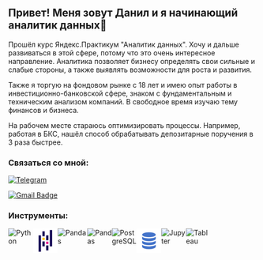 ## Привет! Меня зовут Данил и я начинающий аналитик данных:hatching_chick:
Прошёл курс Яндекс.Практикум "Аналитик данных". Хочу и дальше развиваться в этой сфере, потому что это очень интересное направление. Аналитика позволяет бизнесу определять свои сильные и слабые стороны, а также выявлять возможности для роста и развития. 

Также я торгую на фондовом рынке с 18 лет и имею опыт работы в инвестиционно-банковской сфере, знаком с фундаментальным и техническим анализом компаний. В свободное время изучаю тему финансов и бизнеса. 

На рабочем месте стараюсь оптимизировать процессы. Например, работая в БКС, нашёл способ обрабатывать депозитарные поручения в 3 раза быстрее.

### Связаться со мной:
<a href="https://t.me/lanilou">
      <img src="https://cdn-icons-png.flaticon.com/512/2111/2111646.png" width="30" height="30" alt=Telegram /> 
      
[![Gmail Badge](https://img.shields.io/badge/-Gmail-red?style=flat&logo=Gmail&logoColor=white)](mailto:ivanov.dadm@gmail.com)      


### Инструменты:
<img align="left" alt="Python" width="50px" img src="https://cdn.jsdelivr.net/gh/devicons/devicon/icons/python/python-original.svg" />
<img align="left" alt="Pandas" width="50px" img src="https://raw.githubusercontent.com/devicons/devicon/1119b9f84c0290e0f0b38982099a2bd027a48bf1/icons/pandas/pandas-original.svg" />
<img align="left" alt="Pandas" width="60px" img src="https://everipedia-storage.s3.amazonaws.com/ProfilePicture/en/Plotly__a0a015/Plotly-logo-01-square.png__95275.png" /> 
 <img align="left" alt="Pandas" width="50px" img src="https://discourse.matplotlib.org/uploads/default/original/2X/b/bcd5309f3f22c0c53f1cf5b94b5f062dd3a9b8da.png" />      
<img align="left" alt="PostgreSQL" width="50px" img src="https://cdn.jsdelivr.net/gh/devicons/devicon/icons/postgresql/postgresql-original.svg" />
<img align="left" alt="SQL" width="50px" src="https://raw.githubusercontent.com/github/explore/80688e429a7d4ef2fca1e82350fe8e3517d3494d/topics/sql/sql.png" />
<img align="left" alt="Jupyter" width="50px"src="https://cdn.jsdelivr.net/gh/devicons/devicon/icons/jupyter/jupyter-original-wordmark.svg" />
<img align="left" alt="Tableau" width="50px"src="https://uploads-ssl.webflow.com/60eecfcc030e0e12979ffefc/613a2ef0cf2bdbdbab128be2_Frame%20203%406x.png" />    
